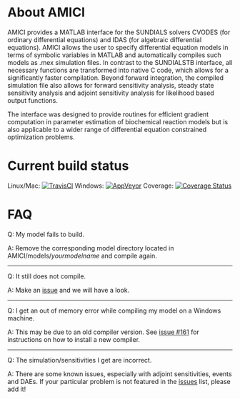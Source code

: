About AMICI
==========

AMICI provides a MATLAB interface for the SUNDIALS solvers CVODES (for ordinary differential equations) and IDAS (for algebraic differential equations). AMICI allows the user to specify differential equation models in terms of symbolic variables in MATLAB and automatically compiles such models as .mex simulation files. In contrast to the SUNDIALSTB interface, all necessary functions are transformed into native C code, which allows for a significantly faster compilation. Beyond forward integration, the compiled simulation file also allows for forward sensitivity analysis, steady state sensitivity analysis and adjoint sensitivity analysis for likelihood based output functions.

The interface was designed to provide routines for efficient gradient computation in parameter estimation of biochemical reaction models but is also applicable to a wider range of differential equation constrained optimization problems.

Current build status
====================

Linux/Mac: [![TravisCI](https://travis-ci.org/ICB-DCM/AMICI.svg?branch=master)](https://travis-ci.org/ICB-DCM/AMICI)
Windows: [![AppVeyor](https://ci.appveyor.com/api/projects/status/ob315laj1i6i3om3?svg=true)](https://ci.appveyor.com/project/FFroehlich/amici)
Coverage: [![Coverage Status](https://coveralls.io/repos/github/ICB-DCM/AMICI/badge.svg?branch=master)](https://coveralls.io/github/ICB-DCM/AMICI?branch=master)

FAQ
===

Q: My model fails to build.

A: Remove the corresponding model directory located in AMICI/models/*yourmodelname* and compile again.

---

Q: It still does not compile.

A: Make an [issue](https://github.com/ICB-DCM/AMICI/issues) and we will have a look.

---

Q: I get an out of memory error while compiling my model on a Windows machine.

A: This may be due to an old compiler version. See [issue #161](https://github.com/ICB-DCM/AMICI/issues/161) for instructions on how to install a new compiler.

---

Q: The simulation/sensitivities I get are incorrect.

A: There are some known issues, especially with adjoint sensitivities, events and DAEs. If your particular problem is not featured in the [issues](https://github.com/ICB-DCM/AMICI/issues) list, please add it!

 

